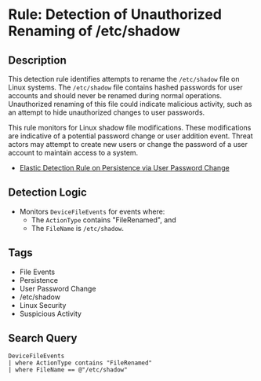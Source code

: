 # Rule: Detection of Unauthorized Renaming of /etc/shadow

## Description
This detection rule identifies attempts to rename the `/etc/shadow` file on Linux systems. The `/etc/shadow` file contains hashed passwords for user accounts and should never be renamed during normal operations. Unauthorized renaming of this file could indicate malicious activity, such as an attempt to hide unauthorized changes to user passwords.

This rule monitors for Linux shadow file modifications. These modifications are indicative of a potential password change or user addition event. Threat actors may attempt to create new users or change the password of a user account to maintain access to a system.

- [Elastic Detection Rule on Persistence via User Password Change](https://github.com/elastic/detection-rules/blob/main/rules/linux/persistence_user_password_change.toml)

## Detection Logic
- Monitors `DeviceFileEvents` for events where:
  - The `ActionType` contains "FileRenamed", and
  - The `FileName` is `/etc/shadow`.

## Tags
- File Events
- Persistence
- User Password Change
- /etc/shadow
- Linux Security
- Suspicious Activity

## Search Query
```kql
DeviceFileEvents
| where ActionType contains "FileRenamed"
| where FileName == @"/etc/shadow"

